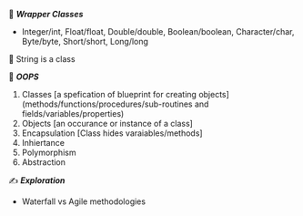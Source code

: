:beginner: _**Wrapper Classes**_  
- Integer/int, Float/float, Double/double, Boolean/boolean, Character/char, Byte/byte, Short/short, Long/long

:bell: String is a class  


:beginner: _**OOPS**_  
1. Classes [a spefication of blueprint for creating objects] (methods/functions/procedures/sub-routines and fields/variables/properties)
2. Objects [an occurance or instance of a class]
3. Encapsulation [Class hides varaiables/methods]
4. Inhiertance
5. Polymorphism
6. Abstraction


:writing_hand: **_Exploration_**  
- Waterfall vs Agile methodologies
